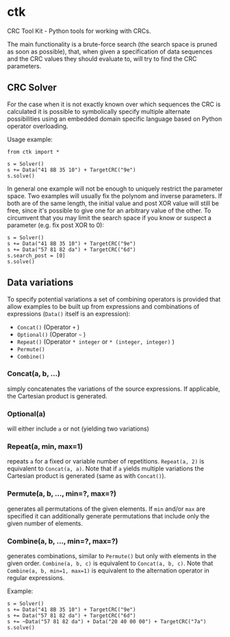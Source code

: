 # ctk

CRC Tool Kit - Python tools for working with CRCs.

The main functionality is a brute-force search (the search space is pruned
as soon as possible), that, when given a specification of data sequences
and the CRC values they should evaluate to, will try to find the CRC
parameters.

## CRC Solver

For the case when it is not exactly known over which sequences the CRC
is calculated it is possible to symbolically specify multiple alternate
possibilities using an embedded domain specific language based on Python
operator overloading.

Usage example:

    from ctk import *
    
    s = Solver()
    s += Data("41 8B 35 10") + TargetCRC("9e")
    s.solve()

In general one example will not be enough to uniquely restrict the
parameter space. Two examples will usually fix the polynom and inverse
parameters. If both are of the same length, the initial value and post
XOR value will still be free, since it's possible to give one for an
arbitrary value of the other. To circumvent that you may limit the
search space if you know or suspect a parameter (e.g. fix post XOR to 0):

    s = Solver()
    s += Data("41 8B 35 10") + TargetCRC("9e")
    s += Data("57 81 82 da") + TargetCRC("6d")
    s.search_post = [0]
    s.solve()

## Data variations

To specify potential variations a set of combining operators is provided
that allow examples to be built up from expressions and combinations of
expressions (`Data()` itself is an expression):
 * `Concat()`         (Operator `+` )
 * `Optional()`       (Operator `~` )
 * `Repeat()`         (Operator `* integer`  or  `* (integer, integer)` )
 * `Permute()`
 * `Combine()`


### Concat(a, b, …)
 simply concatenates the variations of the source expressions.
 If applicable, the Cartesian product is generated.

### Optional(a)
 will either include `a` or not (yielding two variations)

### Repeat(a, min, max=1)
 repeats `a` for a fixed or variable number of repetitions.
 `Repeat(a, 2)` is equivalent to `Concat(a, a)`.
 Note that if `a` yields multiple variations the Cartesian product is
 generated (same as with `Concat()`).

### Permute(a, b, …, min=?, max=?)
 generates all permutations of the given elements. If `min` and/or
 `max` are specified it can additionally generate permutations that
 include only the given number of elements.

### Combine(a, b, …, min=?, max=?)
 generates combinations, similar to `Permute()` but only with
 elements in the given order. `Combine(a, b, c)` is equivalent to
 `Concat(a, b, c)`. Note that `Combine(a, b, min=1, max=1)` is
 equivalent to the alternation operator in regular expressions.


Example:

    s = Solver()
    s += Data("41 8B 35 10") + TargetCRC("9e")
    s += Data("57 81 82 da") + TargetCRC("6d")
    s += ~Data("57 81 82 da") + Data("20 40 00 00") + TargetCRC("7a")
    s.solve()
